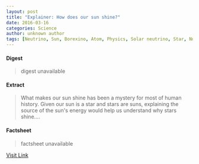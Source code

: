 ```yaml
---
layout: post
title: "Explainer: How does our sun shine?"
date: 2016-03-16
categories: Science
author: unknown author
tags: [Neutrino, Sun, Borexino, Atom, Physics, Solar neutrino, Star, Nuclear fusion, Neutrino detector, Protonproton chain reaction, Super-Kamiokande, Science, Hydrogen, Energy, Nature, Physical sciences, Chemistry, Physical universe]
---
```



#### Digest
>digest unavailable

#### Extract
>What makes our sun shine has been a mystery for most of human history. Given our sun is a star and stars are suns, explaining the source of the sun's energy would help us understand why stars shine....

#### Factsheet
>factsheet unavailable

[Visit Link](http://phys.org/news328435136.html)


